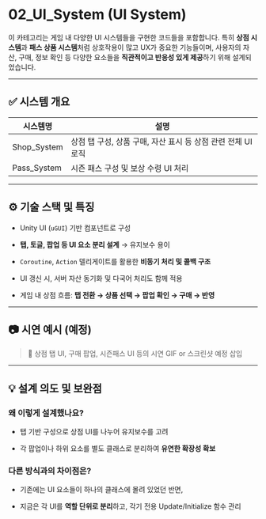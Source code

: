 # 02_UI_System (UI System)

이 카테고리는 게임 내 다양한 UI 시스템들을 구현한 코드들을 포함합니다. 특히 **상점 시스템**과 **패스 상품 시스템**처럼 상호작용이 많고 UX가 중요한 기능들이며, 사용자의 자산, 구매, 정보 확인 등 다양한 요소들을 **직관적이고 반응성 있게 제공**하기 위해 설계되었습니다.

---

## ✅ 시스템 개요

| 시스템명        | 설명                                     |
| ----------- | -------------------------------------- |
| Shop_System | 상점 탭 구성, 상품 구매, 자산 표시 등 상점 관련 전체 UI 로직 |
| Pass_System | 시즌 패스 구성 및 보상 수령 UI 처리                 |

---

## ⚙️ 기술 스택 및 특징

- Unity UI (`uGUI`) 기반 컴포넌트로 구성
    
- **탭, 토글, 팝업 등 UI 요소 분리 설계** → 유지보수 용이
    
- `Coroutine`, `Action` 델리게이트를 활용한 **비동기 처리 및 콜백 구조**
    
- UI 갱신 시, 서버 자산 동기화 및 다국어 처리도 함께 적용
    
- 게임 내 상점 흐름: **탭 전환 → 상품 선택 → 팝업 확인 → 구매 → 반영**
    

---

## 📷 시연 예시 (예정)

> 📌 상점 탭 UI, 구매 팝업, 시즌패스 UI 등의 시연 GIF or 스크린샷 예정 삽입

---

## 💡 설계 의도 및 보완점

### 왜 이렇게 설계했나요?

- 탭 기반 구성으로 상점 UI를 나누어 유지보수를 고려
    
- 각 팝업이나 하위 요소를 별도 클래스로 분리하여 **유연한 확장성 확보**
    

### 다른 방식과의 차이점은?

- 기존에는 UI 요소들이 하나의 클래스에 몰려 있었던 반면,
    
- 지금은 각 UI를 **역할 단위로 분리**하고, 각기 전용 Update/Initialize 함수 관리
    


